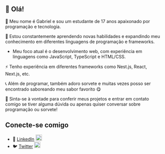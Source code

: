 ## 👋 Olá! 
🔭 Meu nome é Gabriel e sou um estudante de 17 anos apaixonado por programação e tecnologia.

🌱 Estou constantemente aprendendo novas habilidades e expandindo meu conhecimento em diferentes linguagens de programação e frameworks.
- Meu foco atual é o desenvolvimento web, com experiência em linguagens como JavaScript, TypeScript e HTML/CSS.

⚡ Tenho experiência em diferentes frameworks como Nest.js, React, Next.js, etc.

📞 Além de programar, também adoro sorvete e muitas vezes posso ser encontrado saboreando meu sabor favorito 😋 

💬 Sinta-se à vontade para conferir meus projetos e entrar em contato comigo se tiver alguma dúvida ou apenas quiser conversar sobre programação ou sorvete!

## Conecte-se comigo
- 🔗 [LinkedIn](https://linkedin.com/in/yourusername) <img src="https://img.icons8.com/fluent/48/000000/linkedin.png" width="20"/> 
-  🐦 [Twitter](https://twitter.com/yourusername) <img src="https://img.icons8.com/fluent/48/000000/twitter.png" width="20"/>
